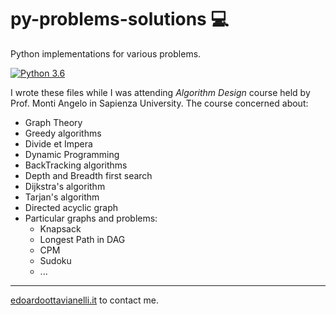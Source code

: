 # py-problems-solutions :computer:

Python implementations for various problems.

[![Python 3.6](https://img.shields.io/badge/python-3.6-blue.svg)](https://www.python.org/downloads/release/python-360/)


I wrote these files while I was attending *Algorithm Design* course held by Prof. Monti Angelo in Sapienza University.
The course concerned about:

  - Graph Theory
  - Greedy algorithms
  - Divide et Impera
  - Dynamic Programming
  - BackTracking algorithms
  - Depth and Breadth first search
  - Dijkstra's algorithm
  - Tarjan's algorithm
  - Directed acyclic graph
  - Particular graphs and problems:
       - Knapsack
       - Longest Path in DAG
       - CPM
       - Sudoku
       - ...

-------

[edoardoottavianelli.it](https://www.edoardoottavianelli.it) to contact me.
